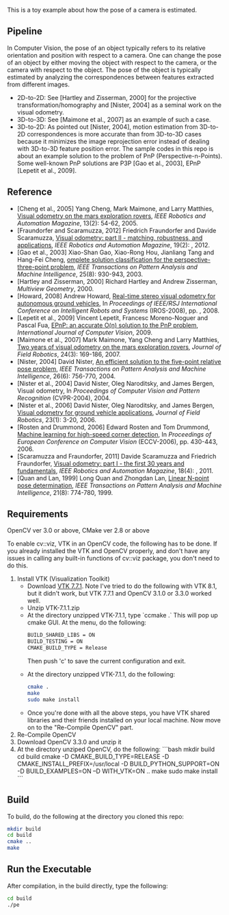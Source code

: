This is a toy example about how the pose of a camera is estimated.

## Pipeline

In Computer Vision, the pose of an object typically refers to its
relative orientation and position with respect to a camera. One can
change the pose of an object by either moving the object with respect
to the camera, or the camera with respect to the object. The pose of
the object is typically estimated by analyzing the correspondences
between features extracted from different images.

<ul>
<li> 2D-to-2D: See [Hartley and Zisserman, 2000] for the projective transformation/homography and [Nister, 2004] as a seminal work on the visual odometry.
<li> 3D-to-3D: See [Maimone et al., 2007] as an example of such a case.
<li> 3D-to-2D: As pointed out [Nister, 2004], motion estimation from
3D-to-2D correspondences is more accurate than from 3D-to-3D cases
because it minimizes the image reprojection error instead of dealing
with 3D-to-3D feature position error. The sample codes in this repo is
about an example solution to the problem of PnP
(Perspective-n-Points). Some well-known PnP solutions are P3P [Gao et
al., 2003], EPnP [Lepetit et al., 2009].
</ul>

## Reference
<ul>

<li>[Cheng et al., 2005] Yang Cheng, Mark Maimone, and Larry Matthies,
<a
href="https://www-robotics.jpl.nasa.gov/publications/Mark_Maimone/smc05_cheng_maimone_matthies.pdf">Visual
odometry on the mars exploration rovers</a>, <i>IEEE Robotics and
Automation Magazine</i>, 13(2): 54-62, 2005.

<li>[Fraundorfer and Scaramuzza, 2012] Friedrich Fraundorfer and
Davide Scaramuzza, <a
href="https://sites.google.com/site/scarabotix/tutorial-on-visual-odometry">Visual
odometry: part II - matching, robustness, and applications</a>,
<i>IEEE Robotics and Automation Magazine</i>, 19(2): , 2012.

<li>[Gao et al., 2003] Xiao-Shan Gao, Xiao-Rong Hou, Jianliang Tang and
Hang-Fei Cheng, <a
href="http://http://www.mmrc.iss.ac.cn/~xgao/paper/ieee.pdf"> omplete
solution classification for the perspective-three-point problem</a>, <i>IEEE Transactions on Pattern Analysis and Machine Intelligence</i>, 25(8): 930-943, 2003.

<li>[Hartley and Zisserman, 2000] Richard Hartley and Andrew
Zisserman, <i>Multiview Geometry</i>, 2000.

<li>[Howard, 2008] Andrew Howard, <a href="
https://pdfs.semanticscholar.org/0a6d/a5191a51c097e4b52153a7b426d79b3d634e.pdf">Real-time
stereo visual odometry for autonomous ground vehicles</a>, In
<i>Proceedings of IEEE/RSJ International Conference on Intelligent
Robots and Systems</i> (IROS-2008), pp. , 2008.

<li>[Lepetit et al., 2009] Vincent Lepetit, Francesc Moreno-Noguer and
Pascal Fua, <a
href="http://http://icwww.epfl.ch/~lepetit/papers/lepetit_ijcv08.pdf">EPnP:
an accurate O(n) solution to the PnP problem</a>, <i>International
Journal of Computer Vision</i>, 2009.

<li>[Maimone et al., 2007] Mark Maimone, Yang Cheng and Larry
Matthies, <a
href="https://www-robotics.jpl.nasa.gov/publications/Mark_Maimone/rob-06-0081.R4.pdf">Two
years of visual odometry on the mars exploration rovers</a>,
<i>Journal of Field Robotics</i>, 24(3): 169-186, 2007.

<li>[Nister, 2004] David Nister, <a
href="http://citeseerx.ist.psu.edu/viewdoc/download?doi=10.1.1.86.8769&rep=rep1&type=pdf">An
efficient solution to the five-point relative pose problem</a>,
<i>IEEE Transactions on Pattern Analysis and Machine Intelligence</i>,
26(6): 756-770, 2004.

<li>[Nister et al., 2004] David Nister, Oleg Naroditsky, and James
Bergen, Visual odometry, In <i>Proceedings of Computer Vision and
Pattern Recognition</i> (CVPR-2004), 2004.

<li>[Nister et al., 2006] David Nister, Oleg Naroditsky, and James
Bergen, <a
href="https://pdfs.semanticscholar.org/c896/5cc5c62a245593dbc679aebdf3338bb945fc.pdf">Visual
odometry for ground vehicle applications</a>, <i>Journal of Field
Robotics</i>, 23(1): 3-20, 2006.

<li>[Rosten and Drummond, 2006] Edward Rosten and Tom Drummond, <a
href="https://www.edwardrosten.com/work/rosten_2006_machine.pdf">Machine
learning for high-speed corner detection</a>, In <i>Proceedings of
European Conference on Computer Vision</i> (ECCV-2006), pp. 430-443,
2006.

<li>[Scaramuzza and Fraundorfer, 2011] Davide Scaramuzza and Friedrich
Fraundorfer, <a
href="https://sites.google.com/site/scarabotix/tutorial-on-visual-odometry">Visual
odometry: part I - the first 30 years and fundamentals</a>, <i>IEEE
Robotics and Automation Magazine</i>, 18(4): , 2011.

<li>[Quan and Lan, 1999] Long Quan and Zhongdan Lan, <a
href="https://hal.archives-ouvertes.fr/inria-00590105/document">Linear
N-point pose determination</a>, <i>IEEE Transactions on Pattern
Analysis and Machine Intelligence</i>, 21(8): 774-780, 1999.

</ul>

## Requirements
<p>
OpenCV ver 3.0 or above, CMake ver 2.8 or above
</p>

To enable cv::viz, VTK in an OpenCV code, the following has to be
done. If you already installed the VTK and OpenCV properly, and don't
have any issues in calling any built-in functions of cv::viz package,
you don't need to do this.

<ol>
<li> Install VTK (Visualization Toolkit)
<ul>

<li> Download <a href="https://www.vtk.org/download/">VTK
7.7.1</a>. Note I've tried to do the following with VTK 8.1, but it
didn't work, but VTK 7.7.1 and OpenCV 3.1.0 or 3.3.0 worked well.
<li>Unzip VTK-7.1.1.zip

<li>At the directory unzipped VTK-7.1.1, type `ccmake .` This will pop
up cmake GUI. At the menu, do the following:

```bash
BUILD_SHARED_LIBS = ON
BUILD_TESTING = ON
CMAKE_BUILD_TYPE = Release
```

Then push 'c' to save the current configuration and exit.
<li>At the directory unzipped VTK-7.1.1, do the following:

```bash
cmake .
make
sudo make install
```

<li> Once you're done with all the above steps, you have VTK shared
libraries and their friends installed on your local machine. Now move
on to the "Re-Compile OpenCV" part.

</ul>
<li>Re-Compile OpenCV
<li>Download OpenCV 3.3.0 and unzip it
<li>At the directory unziped OpenCV, do the following:
```bash
mkdir build
cd build
cmake -D CMAKE_BUILD_TYPE=RELEASE -D CMAKE_INSTALL_PREFIX=/usr/local -D BUILD_PYTHON_SUPPORT=ON -D BUILD_EXAMPLES=ON –D WITH_VTK=ON ..
make
sudo make install
```
</ol>

## Build

To build, do the following at the directory you cloned this repo:

```bash
mkdir build
cd build
cmake ..
make
```

## Run the Executable

After compilation, in the build directly, type the following:

```bash
cd build
./pe
```